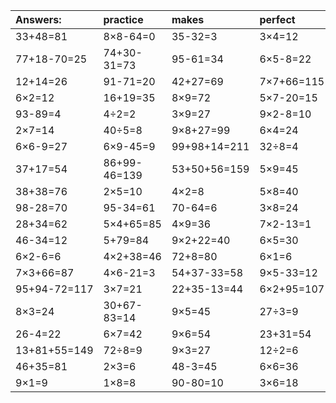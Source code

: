 | Answers: | practice | makes | perfect | ! |
| :--- | :--- | :--- | :--- | :--- |
| 33+48=81 | 8×8-64=0 | 35-32=3 | 3×4=12 | 9×2-10=8 | 
| 77+18-70=25 | 74+30-31=73 | 95-61=34 | 6×5-8=22 | 64-8=56 | 
| 12+14=26 | 91-71=20 | 42+27=69 | 7×7+66=115 | 36+47=83 | 
| 6×2=12 | 16+19=35 | 8×9=72 | 5×7-20=15 | 89-51=38 | 
| 93-89=4 | 4÷2=2 | 3×9=27 | 9×2-8=10 | 6×5-23=7 | 
| 2×7=14 | 40÷5=8 | 9×8+27=99 | 6×4=24 | 24+12=36 | 
| 6×6-9=27 | 6×9-45=9 | 99+98+14=211 | 32÷8=4 | 5×4=20 | 
| 37+17=54 | 86+99-46=139 | 53+50+56=159 | 5×9=45 | 8÷2=4 | 
| 38+38=76 | 2×5=10 | 4×2=8 | 5×8=40 | 30+37=67 | 
| 98-28=70 | 95-34=61 | 70-64=6 | 3×8=24 | 7×2=14 | 
| 28+34=62 | 5×4+65=85 | 4×9=36 | 7×2-13=1 | 8×6=48 | 
| 46-34=12 | 5+79=84 | 9×2+22=40 | 6×5=30 | 4×7-22=6 | 
| 6×2-6=6 | 4×2+38=46 | 72+8=80 | 6×1=6 | 18÷9=2 | 
| 7×3+66=87 | 4×6-21=3 | 54+37-33=58 | 9×5-33=12 | 79-23=56 | 
| 95+94-72=117 | 3×7=21 | 22+35-13=44 | 6×2+95=107 | 6×5+19=49 | 
| 8×3=24 | 30+67-83=14 | 9×5=45 | 27÷3=9 | 51+5=56 | 
| 26-4=22 | 6×7=42 | 9×6=54 | 23+31=54 | 6×3=18 | 
| 13+81+55=149 | 72÷8=9 | 9×3=27 | 12÷2=6 | 64÷8=8 | 
| 46+35=81 | 2×3=6 | 48-3=45 | 6×6=36 | 1×6=6 | 
| 9×1=9 | 1×8=8 | 90-80=10 | 3×6=18 | 30÷6=5 | 
